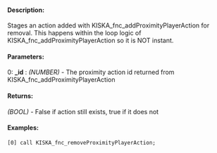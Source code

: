 #### Description:
Stages an action added with KISKA_fnc_addProximityPlayerAction for removal. This happens within the loop logic of KISKA_fnc_addProximityPlayerAction so it is NOT instant.

#### Parameters:
0: **_id** : *(NUMBER)* - The proximity action id returned from KISKA_fnc_addProximityPlayerAction

#### Returns:
*(BOOL)* - False if action still exists, true if it does not

#### Examples:
```sqf
[0] call KISKA_fnc_removeProximityPlayerAction;
```

